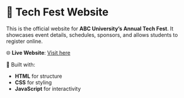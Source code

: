 # 🎉 Tech Fest Website

This is the official website for **ABC University’s Annual Tech Fest**.
It showcases event details, schedules, sponsors, and allows students to register online.

🌐 **Live Website**: [Visit here](https://aasthayadav7499.github.io/TechFest-Website-/)

📂 Built with:
 - **HTML** for structure
 - **CSS** for styling
 - **JavaScript** for interactivity
